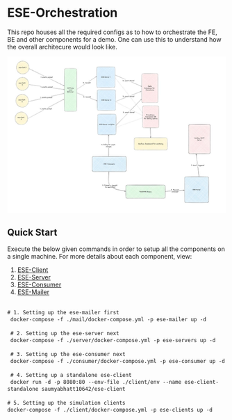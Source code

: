# ESE-Orchestration

This repo houses all the required configs as to how to orchestrate the FE, BE and other components for a demo. One can use this to understand how the overall architecure would look like.

![ESE Overview](./images/overview.jpg)

## Quick Start

Execute the below given commands in order to setup all the components on a single machine. For more details about each component, view:

1. [ESE-Client](./client/README.md)
2. [ESE-Server](./server/README.md)
3. [ESE-Consumer](./consumer/README.md)
4. [ESE-Mailer](./mail/README.md)

```shell

# 1. Setting up the ese-mailer first
 docker-compose -f ./mail/docker-compose.yml -p ese-mailer up -d

 # 2. Setting up the ese-server next
 docker-compose -f ./server/docker-compose.yml -p ese-servers up -d

 # 3. Setting up the ese-consumer next
 docker-compose -f ./consumer/docker-compose.yml -p ese-consumer up -d

 # 4. Setting up a standalone ese-client
 docker run -d -p 8080:80 --env-file ./client/env --name ese-client-standalone saumyabhatt10642/ese-client

# 5. Setting up the simulation clients
docker-compose -f ./client/docker-compose.yml -p ese-clients up -d

```
